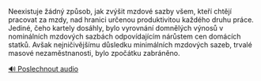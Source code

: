
Neexistuje žádný způsob, jak zvýšit mzdové sazby všem, kteří chtějí pracovat za mzdy, nad hranici určenou produktivitou každého druhu práce. Jediné, čeho kartely dosáhly, bylo vyrovnání domnělých výnosů v nominálních mzdových sazbách odpovídajícím nárůstem cen domácích statků. Avšak nejničivějšímu důsledku minimálních mzdových sazeb, trvalé masové nezaměstnanosti, bylo zpočátku zabráněno.

[🔊 Poslechnout audio](/data/7-paragraphs/audio/chapter_67/para_006-Neexistuje-dn-zpsob-jak-zvit-mzdov-sazby-v.mp3)
